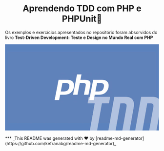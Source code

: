 <h1 align="center">Aprendendo TDD com PHP e PHPUnit👋</h1>

<p>
Os exemplos e exercícios apresentados no repositório foram absorvidos do livro <strong> Test-Driven Development: Teste e Design no Mundo Real com PHP </strong>
</p>

<img align="center" src="tdd.jfif" alt="tdd com php">

<br>
<br>
***
_This README was generated with ❤️ by [readme-md-generator](https://github.com/kefranabg/readme-md-generator)_